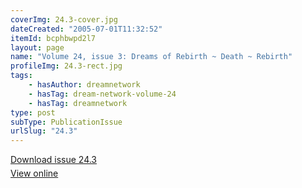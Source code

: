 ```yaml
---
coverImg: 24.3-cover.jpg
dateCreated: "2005-07-01T11:32:52"
itemId: bcphbwpd2l7
layout: page
name: "Volume 24, issue 3: Dreams of Rebirth ~ Death ~ Rebirth"
profileImg: 24.3-rect.jpg
tags:
    - hasAuthor: dreamnetwork
    - hasTag: dream-network-volume-24
    - hasTag: dreamnetwork
type: post
subType: PublicationIssue
urlSlug: "24.3"
---
```


<p style="margin-block-end: 5px; margin-block-start: 5px;"><a href="../files/pdfs/Volume_24/24.3_reincarnation.pdf" download="">Download issue 24.3</a></p><p style="margin-block-end: 5px; margin-block-start: 5px;"><a href="../files/pdfs/Volume_24/24.3_reincarnation.pdf">View online</a></p>

